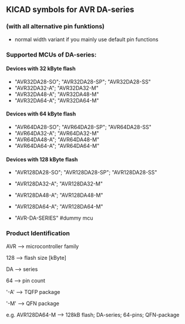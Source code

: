 ## KICAD symbols for AVR DA-series ##
### (with all alternative pin funktions) ###

* normal width variant if you mainly use default pin functions

### Supported MCUs of DA-series: ###

#### Devices with 32 kByte flash ####
* "AVR32DA28-SO"; "AVR32DA28-SP"; "AVR32DA28-SS"
* "AVR32DA32-A"; "AVR32DA32-M"
* "AVR32DA48-A"; "AVR32DA48-M"
* "AVR32DA64-A"; "AVR32DA64-M"

#### Devices with 64 kByte flash ####
* "AVR64DA28-SO"; "AVR64DA28-SP"; "AVR64DA28-SS"
* "AVR64DA32-A"; "AVR64DA32-M"
* "AVR64DA48-A"; "AVR64DA48-M"
* "AVR64DA64-A"; "AVR64DA64-M"

#### Devices with 128 kByte flash ####
* "AVR128DA28-SO"; "AVR128DA28-SP"; "AVR128DA28-SS"
* "AVR128DA32-A"; "AVR128DA32-M"
* "AVR128DA48-A"; "AVR128DA48-M"
* "AVR128DA64-A"; "AVR128DA64-M"

* "AVR-DA-SERIES" #dummy mcu

### Product Identification ###

AVR --> microcontroller family

128 --> flash size [kByte]

DA --> series

64 --> pin count

'-A' --> TQFP package

'-M' --> QFN  package

e.g. AVR128DA64-M --> 128kB flash; DA-series; 64-pins; QFN-package
